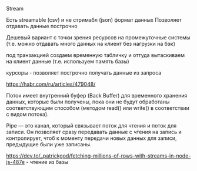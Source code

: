 Stream

Есть streamable (csv) и не стримабл (json) формат данных
Позволяет отдавать данные построчно

Дешевый вариант с точки зрения ресурсов на промежуточные системы (т.е. можно отдавать много данных на клиент без нагрузки на бэк)

под транзакцией создаем временную табличку и оттуда вытаскиваем на клиент данные (т.е. используем память базы)

курсоры - позволяет построчно получать данные из запроса

https://habr.com/ru/articles/479048/

Поток имеет внутренний буфер (Back Buffer) для временного хранения данных, которые были получены, пока они не будут обработаны соответствующим способом (методом read() или write() в соответствии с видом потока).

Pipe — это канал, который связывает поток для чтения и поток для записи. Он позволяет сразу передавать данные с чтения на запись и контролирует, чтоб к моменту передачи новых данных для записи, предыдущие были уже записаны.

https://dev.to/_patrickgod/fetching-millions-of-rows-with-streams-in-node-js-487e - чтение из базы
